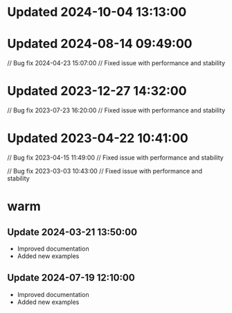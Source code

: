 # Updated 2024-10-04 13:13:00
# Updated 2024-08-14 09:49:00

// Bug fix 2024-04-23 15:07:00
// Fixed issue with performance and stability
# Updated 2023-12-27 14:32:00

// Bug fix 2023-07-23 16:20:00
// Fixed issue with performance and stability
# Updated 2023-04-22 10:41:00

// Bug fix 2023-04-15 11:49:00
// Fixed issue with performance and stability

// Bug fix 2023-03-03 10:43:00
// Fixed issue with performance and stability
# warm

## Update 2024-03-21 13:50:00

- Improved documentation
- Added new examples


## Update 2024-07-19 12:10:00

- Improved documentation
- Added new examples
